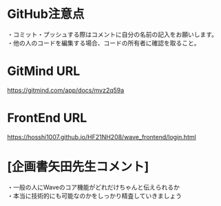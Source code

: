# GitHub注意点
・コミット・プッシュする際はコメントに自分の名前の記入をお願いします。<br>・他の人のコードを編集する場合、コードの所有者に確認を取ること。
# GitMind URL
https://gitmind.com/app/docs/mvz2q59a
# FrontEnd URL
https://hosshi1007.github.io/HF21NH208/wave_frontend/login.html
# [企画書矢田先生コメント]
・一般の人にWaveのコア機能がどれだけちゃんと伝えられるか<br>・本当に技術的にも可能なのかをしっかり精査していきましょう